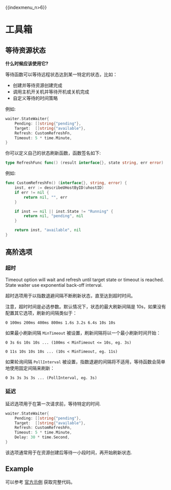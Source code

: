 {{indexmenu_n>6}}

# 工具箱

## 等待资源状态

**什么时候应该使用它?**

等待函数可以等待远程状态达到某一特定的状态，比如：

- 创建并等待资源创建完成
- 调用主机开关机并等待开机或关机完成
- 自定义等待的时间策略

例如:

```go
waiter.StateWaiter{
    Pending: []string{"pending"},
    Target:  []string{"available"},
    Refresh: CustomRefreshFn,
    Timeout: 5 * time.Minute,
}
```

你可以定义自己的状态刷新函数，函数签名如下:

```go
type RefreshFunc func() (result interface{}, state string, err error)
```

例如:

```go
func CustomRefreshFn() (interface{}, string, error) {
    inst, err := describeUHostByID(uhostID)
    if err != nil {
        return nil, "", err
    }

    if inst == nil || inst.State != "Running" {
        return nil, "pending", nil
    }

    return inst, "available", nil
}
```

## 高阶选项

### 超时

Timeout option will wait and refresh until target state or timeout is reached. State waiter use exponential back-off interval.

超时选项用于以指数退避间隔不断刷新状态，直至达到超时时间。 

注意，超时时间是必选参数。默认情况下，状态的最大刷新间隔是 10s，如果没有配置其它选项，刷新的间隔类似于：

```
0 100ms 200ms 400ms 800ms 1.6s 3.2s 6.4s 10s 10s
```

如果最小刷新间隔 ``MinTimeout`` 被设置，刷新间隔将以一个最小刷新时间开始：

```
0 3s 6s 10s 10s ... (100ms < MinTimeout <= 10s, eg. 3s)

0 11s 10s 10s 10s ... (10s < MinTimeout, eg. 11s)
```

如果轮询间隔 ``PollInterval`` 被设置，指数退避的间隔将不适用，等待函数会简单地使用固定间隔来刷新：

```
0 3s 3s 3s 3s ... (PollInterval, eg. 3s)
```

### 延迟

延迟选项用于在第一次请求前，等待特定的时间.

```go
waiter.StateWaiter{
    Pending: []string{"pending"},
    Target:  []string{"available"},
    Refresh: CustomRefreshFn,
    Timeout: 5 * time.Minute,
    Delay: 30 * time.Second,
}
```

该选项通常用于在资源创建后等待一小段时间，再开始刷新状态.

## Example

可以参考 [官方示例](https://github.com/ucloud/ucloud-sdk-go/tree/master/examples/wait) 获取完整代码。
